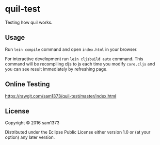 # quil-test

Testing how quil works.

## Usage

Run `lein compile` command and open `index.html` in your browser.

For interactive development run `lein cljsbuild auto` command. This command will be recompiling cljs to js each time you modify `core.cljs` and you can see result immediately by refreshing page.

## Online Testing

https://rawgit.com/sam1373/quil-test/master/index.html

## License

Copyright © 2016 sam1373

Distributed under the Eclipse Public License either version 1.0 or (at
your option) any later version.

